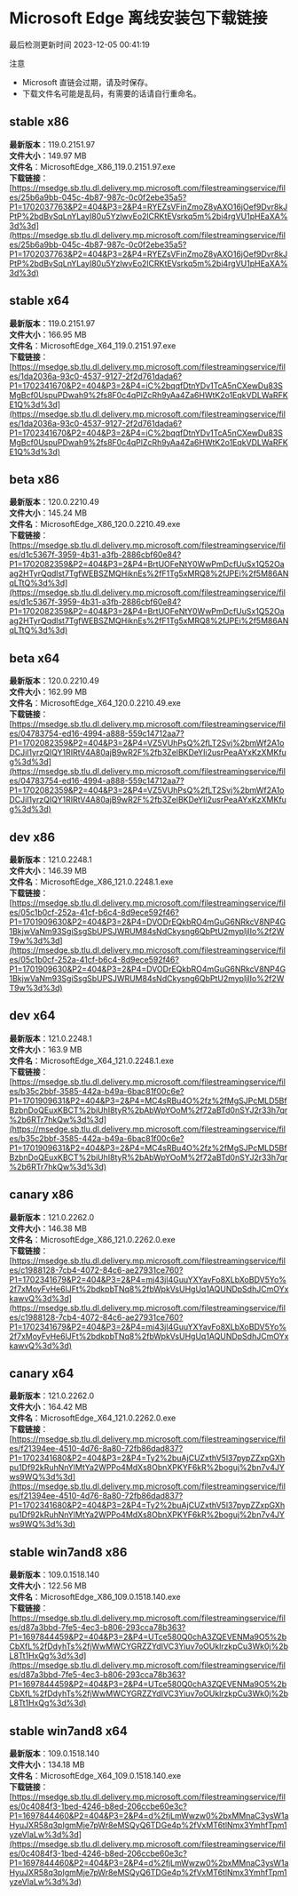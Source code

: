 # Microsoft Edge 离线安装包下载链接
最后检测更新时间
2023-12-05 00:41:19

注意
* Microsoft 直链会过期，请及时保存。
* 下载文件名可能是乱码，有需要的话请自行重命名。

## stable x86
**最新版本**：119.0.2151.97  
**文件大小**：149.97 MB  
**文件名**：MicrosoftEdge_X86_119.0.2151.97.exe  
**下载链接**：[https://msedge.sb.tlu.dl.delivery.mp.microsoft.com/filestreamingservice/files/25b6a9bb-045c-4b87-987c-0c0f2ebe35a5?P1=1702037763&P2=404&P3=2&P4=RYEZsVFinZmoZ8yAXO16jOef9Dvr8kJPtP%2bdBvSqLnYLayI80u5YzlwvEo2lCRKtEVsrkq5m%2bi4rgVU1pHEaXA%3d%3d](https://msedge.sb.tlu.dl.delivery.mp.microsoft.com/filestreamingservice/files/25b6a9bb-045c-4b87-987c-0c0f2ebe35a5?P1=1702037763&P2=404&P3=2&P4=RYEZsVFinZmoZ8yAXO16jOef9Dvr8kJPtP%2bdBvSqLnYLayI80u5YzlwvEo2lCRKtEVsrkq5m%2bi4rgVU1pHEaXA%3d%3d)  

## stable x64
**最新版本**：119.0.2151.97  
**文件大小**：166.95 MB  
**文件名**：MicrosoftEdge_X64_119.0.2151.97.exe  
**下载链接**：[https://msedge.sb.tlu.dl.delivery.mp.microsoft.com/filestreamingservice/files/1da2036a-93c0-4537-9127-2f2d761dada6?P1=1702341670&P2=404&P3=2&P4=iC%2bqqfDtnYDv1TcA5nCXewDu83SMgBcf0UspuPDwah9%2fs8F0c4qPlZcRh9yAa4Za6HWtK2o1EqkVDLWaRFKE1Q%3d%3d](https://msedge.sb.tlu.dl.delivery.mp.microsoft.com/filestreamingservice/files/1da2036a-93c0-4537-9127-2f2d761dada6?P1=1702341670&P2=404&P3=2&P4=iC%2bqqfDtnYDv1TcA5nCXewDu83SMgBcf0UspuPDwah9%2fs8F0c4qPlZcRh9yAa4Za6HWtK2o1EqkVDLWaRFKE1Q%3d%3d)  

## beta x86
**最新版本**：120.0.2210.49  
**文件大小**：145.24 MB  
**文件名**：MicrosoftEdge_X86_120.0.2210.49.exe  
**下载链接**：[https://msedge.sb.tlu.dl.delivery.mp.microsoft.com/filestreamingservice/files/d1c5367f-3959-4b31-a3fb-2886cbf60e84?P1=1702082359&P2=404&P3=2&P4=BrtUOFeNtY0WwPmDcfUuSx1Q52Oaag2HTyrQqdlst7TgfWEBSZMQHiknEs%2fF1Tg5xMRQ8%2fJPEi%2f5M86ANqLTtQ%3d%3d](https://msedge.sb.tlu.dl.delivery.mp.microsoft.com/filestreamingservice/files/d1c5367f-3959-4b31-a3fb-2886cbf60e84?P1=1702082359&P2=404&P3=2&P4=BrtUOFeNtY0WwPmDcfUuSx1Q52Oaag2HTyrQqdlst7TgfWEBSZMQHiknEs%2fF1Tg5xMRQ8%2fJPEi%2f5M86ANqLTtQ%3d%3d)  

## beta x64
**最新版本**：120.0.2210.49  
**文件大小**：162.99 MB  
**文件名**：MicrosoftEdge_X64_120.0.2210.49.exe  
**下载链接**：[https://msedge.sb.tlu.dl.delivery.mp.microsoft.com/filestreamingservice/files/04783754-ed16-4994-a888-559c14712aa7?P1=1702082359&P2=404&P3=2&P4=VZ5VUhPsQ%2fLT2Svj%2bmWf2A1oDCJil1yrzQIQY1RIRtV4A80ajB9wR2F%2fb3ZelBKDeYIi2usrPeaAYxKzXMKfug%3d%3d](https://msedge.sb.tlu.dl.delivery.mp.microsoft.com/filestreamingservice/files/04783754-ed16-4994-a888-559c14712aa7?P1=1702082359&P2=404&P3=2&P4=VZ5VUhPsQ%2fLT2Svj%2bmWf2A1oDCJil1yrzQIQY1RIRtV4A80ajB9wR2F%2fb3ZelBKDeYIi2usrPeaAYxKzXMKfug%3d%3d)  

## dev x86
**最新版本**：121.0.2248.1  
**文件大小**：146.39 MB  
**文件名**：MicrosoftEdge_X86_121.0.2248.1.exe  
**下载链接**：[https://msedge.sb.tlu.dl.delivery.mp.microsoft.com/filestreamingservice/files/05c1b0cf-252a-41cf-b6c4-8d9ece592f46?P1=1701909630&P2=404&P3=2&P4=DVODrEQkbRO4mGuG6NRkcV8NP4G1BkjwVaNm93SgiSsgSbUPSJWRUM84sNdCkysng6QbPtU2mypIjlIo%2f2WT9w%3d%3d](https://msedge.sb.tlu.dl.delivery.mp.microsoft.com/filestreamingservice/files/05c1b0cf-252a-41cf-b6c4-8d9ece592f46?P1=1701909630&P2=404&P3=2&P4=DVODrEQkbRO4mGuG6NRkcV8NP4G1BkjwVaNm93SgiSsgSbUPSJWRUM84sNdCkysng6QbPtU2mypIjlIo%2f2WT9w%3d%3d)  

## dev x64
**最新版本**：121.0.2248.1  
**文件大小**：163.9 MB  
**文件名**：MicrosoftEdge_X64_121.0.2248.1.exe  
**下载链接**：[https://msedge.sb.tlu.dl.delivery.mp.microsoft.com/filestreamingservice/files/b35c2bbf-3585-442a-b49a-6bac81f00c6e?P1=1701909631&P2=404&P3=2&P4=MC4sRBu4O%2fz%2fMgSJPcMLD5BfBzbnDoQEuxKBCT%2biUhI8tyR%2bAbWpYOoM%2f72aBTd0nSYJ2r33h7qr%2b6RTr7hkQw%3d%3d](https://msedge.sb.tlu.dl.delivery.mp.microsoft.com/filestreamingservice/files/b35c2bbf-3585-442a-b49a-6bac81f00c6e?P1=1701909631&P2=404&P3=2&P4=MC4sRBu4O%2fz%2fMgSJPcMLD5BfBzbnDoQEuxKBCT%2biUhI8tyR%2bAbWpYOoM%2f72aBTd0nSYJ2r33h7qr%2b6RTr7hkQw%3d%3d)  

## canary x86
**最新版本**：121.0.2262.0  
**文件大小**：146.38 MB  
**文件名**：MicrosoftEdge_X86_121.0.2262.0.exe  
**下载链接**：[https://msedge.sb.tlu.dl.delivery.mp.microsoft.com/filestreamingservice/files/c1988128-7cb4-4072-84c6-ae27931ce760?P1=1702341679&P2=404&P3=2&P4=mj43jl4GuuYXYavFo8XLbXoBDV5Yo%2f7xMoyFvHe6lJFt%2bdkpbTNq8%2fbWpkVsUHgUq1AQUNDpSdhJCmOYxkawvQ%3d%3d](https://msedge.sb.tlu.dl.delivery.mp.microsoft.com/filestreamingservice/files/c1988128-7cb4-4072-84c6-ae27931ce760?P1=1702341679&P2=404&P3=2&P4=mj43jl4GuuYXYavFo8XLbXoBDV5Yo%2f7xMoyFvHe6lJFt%2bdkpbTNq8%2fbWpkVsUHgUq1AQUNDpSdhJCmOYxkawvQ%3d%3d)  

## canary x64
**最新版本**：121.0.2262.0  
**文件大小**：164.42 MB  
**文件名**：MicrosoftEdge_X64_121.0.2262.0.exe  
**下载链接**：[https://msedge.sb.tlu.dl.delivery.mp.microsoft.com/filestreamingservice/files/f21394ee-4510-4d76-8a80-72fb86dad837?P1=1702341680&P2=404&P3=2&P4=Ty2%2buAjCUZxthV5l37pypZZxpGXhpu1Df92kRuhNnYlMtYa2WPPo4MdXs8ObnXPKYF6kR%2boguj%2bn7v4JYws9WQ%3d%3d](https://msedge.sb.tlu.dl.delivery.mp.microsoft.com/filestreamingservice/files/f21394ee-4510-4d76-8a80-72fb86dad837?P1=1702341680&P2=404&P3=2&P4=Ty2%2buAjCUZxthV5l37pypZZxpGXhpu1Df92kRuhNnYlMtYa2WPPo4MdXs8ObnXPKYF6kR%2boguj%2bn7v4JYws9WQ%3d%3d)  

## stable win7and8 x86
**最新版本**：109.0.1518.140  
**文件大小**：122.56 MB  
**文件名**：MicrosoftEdge_X86_109.0.1518.140.exe  
**下载链接**：[https://msedge.sb.tlu.dl.delivery.mp.microsoft.com/filestreamingservice/files/d87a3bbd-7fe5-4ec3-b806-293cca78b363?P1=1697844459&P2=404&P3=2&P4=UTce580Q0chA3ZQEVENMa9O5%2bCbXfL%2fDdyhTs%2fjWwMWCYGRZZYdIVC3Yiuv7oOUklrzkpCu3Wk0j%2bL8Tt1HxQg%3d%3d](https://msedge.sb.tlu.dl.delivery.mp.microsoft.com/filestreamingservice/files/d87a3bbd-7fe5-4ec3-b806-293cca78b363?P1=1697844459&P2=404&P3=2&P4=UTce580Q0chA3ZQEVENMa9O5%2bCbXfL%2fDdyhTs%2fjWwMWCYGRZZYdIVC3Yiuv7oOUklrzkpCu3Wk0j%2bL8Tt1HxQg%3d%3d)  

## stable win7and8 x64
**最新版本**：109.0.1518.140  
**文件大小**：134.18 MB  
**文件名**：MicrosoftEdge_X64_109.0.1518.140.exe  
**下载链接**：[https://msedge.sb.tlu.dl.delivery.mp.microsoft.com/filestreamingservice/files/0c4084f3-1bed-4246-b8ed-206ccbe60e3c?P1=1697844460&P2=404&P3=2&P4=d%2fjLmWwzw0%2bxMMnaC3ysW1aHyuJXR58q3pIgmMje7pWr8eMSQyQ6TDGe4p%2fVxMT6tlNmx3YmhfTpm1yzeVlaLw%3d%3d](https://msedge.sb.tlu.dl.delivery.mp.microsoft.com/filestreamingservice/files/0c4084f3-1bed-4246-b8ed-206ccbe60e3c?P1=1697844460&P2=404&P3=2&P4=d%2fjLmWwzw0%2bxMMnaC3ysW1aHyuJXR58q3pIgmMje7pWr8eMSQyQ6TDGe4p%2fVxMT6tlNmx3YmhfTpm1yzeVlaLw%3d%3d)  

